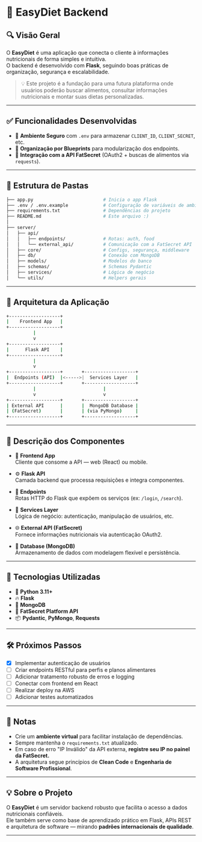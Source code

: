 # 🍎 EasyDiet Backend

## 🔍 Visão Geral

O **EasyDiet** é uma aplicação que conecta o cliente à informações nutricionais de forma simples e intuitiva.  
O backend é desenvolvido com **Flask**, seguindo boas práticas de organização, segurança e escalabilidade.

> 💡 Este projeto é a fundação para uma futura plataforma onde usuários poderão buscar alimentos, consultar informações nutricionais e montar suas dietas personalizadas.

---

## ✅ Funcionalidades Desenvolvidas

- 🔐 **Ambiente Seguro** com `.env` para armazenar `CLIENT_ID`, `CLIENT_SECRET`, etc.
- 🧩 **Organização por Blueprints** para modularização dos endpoints.
- 🔗 **Integração com a API FatSecret** (OAuth2 + buscas de alimentos via `requests`).

---

## 📁 Estrutura de Pastas

```bash
├── app.py                          # Inicia o app Flask
├── .env / .env.example             # Configuração de variáveis de ambiente
├── requirements.txt                # Dependências do projeto
├── README.md                       # Este arquivo :)
│
├── server/
│   ├── api/
│   │   ├── endpoints/              # Rotas: auth, food
│   │   └── external_api/           # Comunicação com a FatSecret API
│   ├── core/                       # Configs, segurança, middleware
│   ├── db/                         # Conexão com MongoDB
│   ├── models/                     # Modelos do banco
│   ├── schemas/                    # Schemas Pydantic
│   ├── services/                   # Lógica de negócio
│   └── utils/                      # Helpers gerais
```

---

## 🧠 Arquitetura da Aplicação

```bash
+-------------------+
|    Frontend App   |
+-------------------+
          |
          v
+-------------------+
|      Flask API    |
+-------------------+
          |
          v
+-------------------+       +-------------------+
|  Endpoints (API)  |<----->|  Services Layer   |
+-------------------+       +-------------------+
          |                         |
          v                         v
+-------------------+       +-------------------+
| External API      |       |  MongoDB Database |
| (FatSecret)       |       | (via PyMongo)     |
+-------------------+       +-------------------+
```

---

## 🧱 Descrição dos Componentes

- 🎨 **Frontend App**  
  Cliente que consome a API — web (React) ou mobile.

- ⚙️ **Flask API**  
  Camada backend que processa requisições e integra componentes.

- 🚪 **Endpoints**  
  Rotas HTTP do Flask que expõem os serviços (ex: `/login`, `/search`).

- 🧠 **Services Layer**  
  Lógica de negócio: autenticação, manipulação de usuários, etc.

- 🌐 **External API (FatSecret)**  
  Fornece informações nutricionais via autenticação OAuth2.

- 💾 **Database (MongoDB)**  
  Armazenamento de dados com modelagem flexível e persistência.

---

## 🚀 Tecnologias Utilizadas

- 🐍 **Python 3.11+**
- 🔥 **Flask**
- 🍃 **MongoDB**
- 🥗 **FatSecret Platform API**
- 📦 **Pydantic**, **PyMongo**, **Requests**

---

## 🛠️ Próximos Passos

- [x] Implementar autenticação de usuários
- [ ] Criar endpoints RESTful para perfis e planos alimentares
- [ ] Adicionar tratamento robusto de erros e logging
- [ ] Conectar com frontend em React
- [ ] Realizar deploy na AWS
- [ ] Adicionar testes automatizados

---

## 📝 Notas

- Crie um **ambiente virtual** para facilitar instalação de dependências.
- Sempre mantenha o `requirements.txt` atualizado.
- Em caso de erro "IP Inválido" da API externa, **registre seu IP no painel da FatSecret.**
- A arquitetura segue princípios de **Clean Code** e **Engenharia de Software Profissional**.

---

## 💡 Sobre o Projeto

O **EasyDiet** é um servidor backend robusto que facilita o acesso a dados nutricionais confiáveis.  
Ele também serve como base de aprendizado prático em Flask, APIs REST e arquitetura de software — mirando **padrões internacionais de qualidade**.

---

<!-- ## 🖋️ Autores

- **Gustavo Lima**
- **[GitHub: gustavolafz]** 
- **OUTROS AUTORES (COLOQUEM OS NOMES)**
- **[GitHub ou LinkedIn]** -->

<!-- > Desenvolvido com ❤️ por quem acredita em comida inteligente. -->

